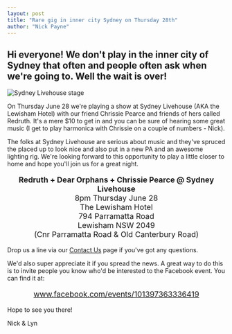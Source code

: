 ```yaml
---
layout: post
title: "Rare gig in inner city Sydney on Thursday 28th"
author: "Nick Payne"
---
```


## Hi everyone! We don't play in the inner city of Sydney that often and people often ask when we're going to. Well the wait is over!

<p class="text-center"><img src="{{ site.baseurl }}/images/2012/6/slh-stage.JPG" alt="Sydney Livehouse stage" /></p>

<p>On Thursday June 28 we're playing a show at Sydney Livehouse (AKA the Lewisham Hotel) with our friend Chrissie Pearce and friends of hers called Redruth. It's a mere $10 to get in and you can be sure of hearing some great music (I get to play harmonica with Chrissie on a couple of numbers - Nick).</p>
<p>The folks at Sydney Livehouse are serious about music and they've spruced the placed up to look nice and also put in a new PA and an awesome lighting rig. We're looking forward to this opportunity to play a little closer to home and hope you'll join us for a great night.</p>
<p style="text-align: center; font-size: 1.25em;"><strong>Redruth + Dear Orphans + Chrissie Pearce @ Sydney Livehouse</strong><br />8pm Thursday June 28<br />The Lewisham Hotel<br />794 Parramatta Road<br />Lewisham NSW 2049<br />(Cnr Parramatta Road &amp; Old Canterbury Road)</p>
<p>Drop us a line via our <a href="/contact.aspx">Contact Us</a> page if you've got any questions.</p>
<p>We'd also super appreciate it if you spread the news. A great way to do this is to invite people you know who'd be interested to the Facebook event. You can find it at:</p>
<p style="text-align: center; font-size: 1.25em;"><a href="http://www.facebook.com/events/101397363336419/" target="_blank">www.facebook.com/events/101397363336419</a></p>
<p>Hope to see you there!</p>
<p>Nick &amp; Lyn</p>
